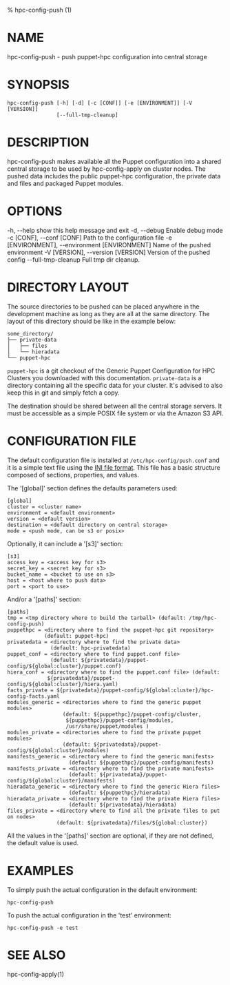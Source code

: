 % hpc-config-push (1)

# NAME

hpc-config-push - push puppet-hpc configuration into central storage

# SYNOPSIS

    hpc-config-push [-h] [-d] [-c [CONF]] [-e [ENVIRONMENT]] [-V [VERSION]]
                    [--full-tmp-cleanup]

# DESCRIPTION

hpc-config-push makes available all the Puppet configuration into
a shared central storage to be used by hpc-config-apply on cluster nodes.
The pushed data includes the public puppet-hpc configuration, the
private data and files and packaged Puppet modules.

# OPTIONS

  -h, --help            show this help message and exit
  -d, --debug           Enable debug mode
  -c [CONF], --conf [CONF]
                        Path to the configuration file
  -e [ENVIRONMENT], --environment [ENVIRONMENT]
                        Name of the pushed environment
  -V [VERSION], --version [VERSION]
                        Version of the pushed config
  --full-tmp-cleanup    Full tmp dir cleanup.

# DIRECTORY LAYOUT

The source directories to be pushed can be placed anywhere in the
development machine as long as they are all at the same directory. The layout
of this directory should be like in the example below:

    some_directory/
    ├── private-data
    │   ├── files
    │   └── hieradata
    └── puppet-hpc

`puppet-hpc` is a git checkout of the Generic Puppet Configuration for HPC Clusters
you downloaded with this documentation.
`private-data` is a directory containing all the specific data for your cluster.
It's advised to also keep this in git and simply fetch a copy.

The destination should be shared between all the central storage servers. It must be
accessible as a simple POSIX file system or via the Amazon S3 API.

# CONFIGURATION FILE

The default configuration file is installed at `/etc/hpc-config/push.conf` and
it is a simple text file using the
[INI file format](http://en.wikipedia.org/wiki/INI_file).
This file has a basic structure composed of sections, properties, and values.

The '[global]' section defines the defaults parameters used:

    [global]
    cluster = <cluster name>
    environment = <default environment>
    version = <default version>
    destination = <default directory on central storage>
    mode = <push mode, can be s3 or posix>

Optionally, it can include a '[s3]' section:

    [s3]
    access_key = <access key for s3>
    secret_key = <secret key for s3>
    bucket_name = <bucket to use on s3>
    host = <host where to push data>
    port = <port to use>

And/or a '[paths]' section:

    [paths]
    tmp = <tmp directory where to build the tarball> (default: /tmp/hpc-config-push)
    puppethpc = <directory where to find the puppet-hpc git repository>
                (default: puppet-hpc)
    privatedata = <directory where to find the private data>
                  (default: hpc-privatedata)
    puppet_conf = <directory where to find puppet.conf file>
                  (default: ${privatedata}/puppet-config/${global:cluster}/puppet.conf)
    hiera_conf = <directory where to find the puppet.conf file> (default:
                 ${privatedata}/puppet-config/${global:cluster}/hiera.yaml)
    facts_private = ${privatedata}/puppet-config/${global:cluster}/hpc-config-facts.yaml
    modules_generic = <directories where to find the generic puppet modules>
                      (default: ${puppethpc}/puppet-config/cluster,
                       ${puppethpc}/puppet-config/modules,
                       /usr/share/puppet/modules )
    modules_private = <directories where to find the private puppet modules>
                      (default: ${privatedata}/puppet-config/${global:cluster}/modules)
    manifests_generic = <directory where to find the generic manifests>
                        (default: ${puppethpc}/puppet-config/manifests)
    manifests_private = <directory where to find the private manifests>
                        (default: ${privatedata}/puppet-config/${global:cluster}/manifests)
    hieradata_generic = <directory where to find the generic Hiera files>
                        (default: ${puppethpc}/hieradata)
    hieradata_private = <directory where to find the private Hiera files>
                        (default: ${privatedata}/hieradata)
    files_private = <directory where to find all the private files to put on nodes>
                    (default: ${privatedata}/files/${global:cluster})

All the values in the '[paths]' section are optional, if they are not defined,
the default value is used.

# EXAMPLES

To simply push the actual configuration in the default environment:

    hpc-config-push

To push the actual configuration in the 'test' environment:

    hpc-config-push -e test

# SEE ALSO

hpc-config-apply(1)
